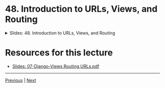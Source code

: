 # 48. Introduction to URLs, Views, and Routing

<details>
  <summary> Slides: 48. Introduction to URLs, Views, and Routing </summary>

<p align="center" >
    <img src="https://python-ds.s3.us-west-1.amazonaws.com/Django-4-and-Python-Full-Stack-Developer-Masterclass/images/48_Introduction-to-URLs-Views-and-Routing.png" width="90%" > 
    <img src="https://python-ds.s3.us-west-1.amazonaws.com/Django-4-and-Python-Full-Stack-Developer-Masterclass/images/48_Introduction-to-URLs-Views-and-Routing_2.png" width="90%" > 
    <img src="https://python-ds.s3.us-west-1.amazonaws.com/Django-4-and-Python-Full-Stack-Developer-Masterclass/images/48_Introduction-to-URLs-Views-and-Routing_3.png" width="90%" > 
    <img src="https://python-ds.s3.us-west-1.amazonaws.com/Django-4-and-Python-Full-Stack-Developer-Masterclass/images/48_Introduction-to-URLs-Views-and-Routing_4.png" width="90%" > 
    <img src="https://python-ds.s3.us-west-1.amazonaws.com/Django-4-and-Python-Full-Stack-Developer-Masterclass/images/48_Introduction-to-URLs-Views-and-Routing_5.png" width="90%" > 

</p> 

</details>



#  Resources for this lecture


-   [Slides: 07-Django-Views,Routing,URLs.pdf](https://python-ds.s3.us-west-1.amazonaws.com/Django-4-and-Python-Full-Stack-Developer-Masterclass/resources/07-Django-Views%2CRouting%2CURLs.pdf)


---

[Previous](./47_First-Django-Application-App.md) | [Next](./49_Project-Application-Exercise.md)